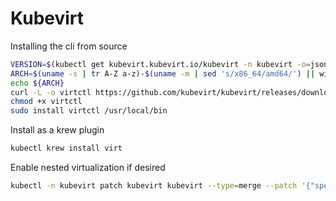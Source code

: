 # Kubevirt


Installing the cli from source

```bash
VERSION=$(kubectl get kubevirt.kubevirt.io/kubevirt -n kubevirt -o=jsonpath="{.status.observedKubeVirtVersion}")
ARCH=$(uname -s | tr A-Z a-z)-$(uname -m | sed 's/x86_64/amd64/') || windows-amd64.exe
echo ${ARCH}
curl -L -o virtctl https://github.com/kubevirt/kubevirt/releases/download/${VERSION}/virtctl-${VERSION}-${ARCH}
chmod +x virtctl
sudo install virtctl /usr/local/bin
```

Install as a krew plugin

```bash
kubectl krew install virt
```

Enable nested virtualization if desired

```bash
kubectl -n kubevirt patch kubevirt kubevirt --type=merge --patch '{"spec":{"configuration":{"developerConfiguration":{"useEmulation":true}}}}'
```
